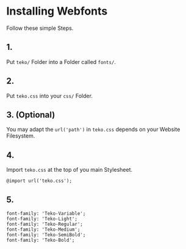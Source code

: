 # Installing Webfonts
Follow these simple Steps.

## 1.
Put `teko/` Folder into a Folder called `fonts/`.

## 2.
Put `teko.css` into your `css/` Folder.

## 3. (Optional)
You may adapt the `url('path')` in `teko.css` depends on your Website Filesystem.

## 4.
Import `teko.css` at the top of you main Stylesheet.

```
@import url('teko.css');
```

## 5.


```
font-family: 'Teko-Variable';
font-family: 'Teko-Light';
font-family: 'Teko-Regular';
font-family: 'Teko-Medium';
font-family: 'Teko-SemiBold';
font-family: 'Teko-Bold';
```

